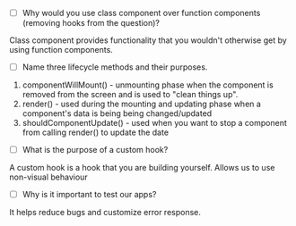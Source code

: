 - [ ] Why would you use class component over function components (removing hooks from the question)?

Class component provides functionality that you wouldn't otherwise get by using function components. 

- [ ] Name three lifecycle methods and their purposes.

1. componentWillMount() - unmounting phase when the component is removed from the screen and is used to "clean things up".
2. render() - used during the mounting and  updating phase when a component's data is being being changed/updated
3. shouldComponentUpdate() - used when you want to stop a component from calling render() to update the date

- [ ] What is the purpose of a custom hook?

A custom hook is a hook that you are building yourself. Allows us to use non-visual behaviour

- [ ] Why is it important to test our apps?

It helps reduce bugs and customize error response.